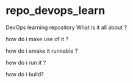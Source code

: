 # repo_devops_learn
DevOps learning repository 
What is it all about ?

how do i make use of it ?

how do i amake it runnable ?

how do i run it ?

how do i build?

